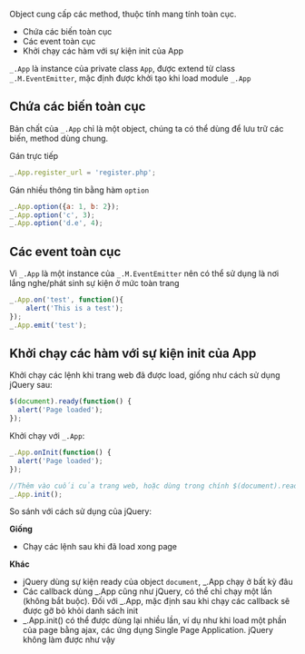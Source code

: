 Object cung cấp các method, thuộc tính mang tính toàn cục.
- Chứa các biến toàn cục
- Các event toàn cục
- Khởi chạy các hàm với sự kiện init của App

`_.App` là instance của private class `App`, được extend từ class `_.M.EventEmitter`, mặc định được khởi tạo khi load module `_.App`

## Chứa các biến toàn cục
Bản chất của `_.App` chỉ là một object, chúng ta có thể dùng để lưu trữ các biến, method dùng chung.

Gán trực tiếp
```js
_.App.register_url = 'register.php';
```

Gán nhiều thông tin bằng hàm `option`
```js
_.App.option({a: 1, b: 2});
_.App.option('c', 3);
_.App.option('d.e', 4);
```

## Các event toàn cục
Vì `_.App` là một instance của `_.M.EventEmitter` nên có thể sử dụng là nơi lắng nghe/phát sinh sự kiện ở mức toàn trang
```js
_.App.on('test', function(){
    alert('This is a test');
});
_.App.emit('test');
```

## Khởi chạy các hàm với sự kiện init của App
Khởi chạy các lệnh khi trang web đã được load, giống như cách sử dụng jQuery sau:
```js
$(document).ready(function() {
  alert('Page loaded');
});
```

Khởi chạy với `_.App`:
```js
_.App.onInit(function() {
  alert('Page loaded');
});

//Thêm vào cuối của trang web, hoặc dùng trong chính $(document).ready
_.App.init();
```

So sánh với cách sử dụng của jQuery:

**Giống**
- Chạy các lệnh sau khi đã load xong page

**Khác**
- jQuery dùng sự kiện ready của object `document`, _.App chạy ở bất kỳ đâu
- Các callback dùng _.App cũng như jQuery, có thể chỉ chạy một lần (không bắt buộc). Đối với _.App, mặc định sau khi chạy các callback sẽ được gỡ bỏ khỏi danh sách init
- _.App.init() có thể được dùng lại nhiều lần, ví dụ như khi load một phần của page bằng ajax, các ứng dụng Single Page Application.
jQuery không làm được như vậy


